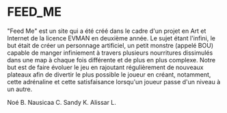 # FEED_ME

"Feed Me" est un site qui a été créé dans le cadre d'un projet en Art et Internet de la licence EVMAN en deuxième année. Le sujet étant
l'infini, le but était de créer un personnage artificiel, un petit monstre (appelé BOU) capable de manger infiniement à travers plusieurs nourritures dissimulés dans une map à chaque fois différente et de plus en plus complexe. Notre but est de faire évoluer le jeu en rajoutant régulièrement de nouveaux plateaux afin de divertir le plus possible le joueur en créant, notamment, cette adrénaline et cette satisfaisance lorsqu'un joueur passe d'un niveau à un autre. 

Noé B.  Nausicaa C.  Sandy K.  Alissar L. 

